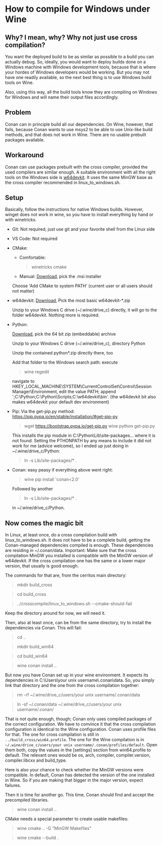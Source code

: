# How to compile for Windows under Wine

## Why? I mean, why? Why not just use cross compilation?

You want the deployed build to be as similar as possible to a build you can actually debug. So,
ideally, you would want to deploy builds done on a Windows machine with Windows development tools,
because that is where your hordes of Windows developers would be working.
But you may not have one readily available, so the next best thing is to use Windows build tools
on Wine.

Also, using this way, all the build tools know they are compiling on Windows for Windows and will
name their output files accordingly.

## Problem

Conan can in principle build all our dependencies. On Wine, however, that fails, because Conan wants
to use msys2 to be able to use Unix-like build methods, and that does not work in Wine. There are no
usable prebuilt packages available.

## Workaround

Conan can use packages prebuilt with the cross compiler, provided the used compilers are similar enough.
A suitable environment with all the right tools on the Windows side is [w64devkit](https://github.com/skeeto/w64devkit).
It uses the same MinGW base as the cross compiler recommended in linux_to_windows.sh.

## Setup

Basically, follow the instructions for native Windows builds. 
However, winget does not work in wine, so you have to install everything by hand or with winetricks.
* Git: Not required, just use git and your favorite shell from the Linux side
* VS Code: Not required

* CMake:
    * Comfortable:
        > winetricks cmake
    * Manual:
        [Download](https://cmake.org/download/), pick the .msi installer


    Choose 'Add CMake to system PATH' (current user or all users should not matter)

* w64devkit:
    [Download](https://github.com/skeeto/w64devkit/releases), Pick the most basic w64devkit-*.zip

    Unzip to your Windows C drive (~/.wine/drive_c) directly, it will go to the folder
    w64devkit. Nothing more is required.

* Python:

    [Download](https://www.python.org/downloads/windows/), pick the 64 bit zip (embeddable) archive

    Unzip to your Windows C drive (~/.wine/drive_c), directory Python

    Unzip the contained python*.zip directly there, too

    Add that folder to the Windows search path: execute
    > wine regedit

    navigate to HKEY_LOCAL_MACHINE\SYSTEM\CurrentControlSet\Control\Session Manager\Environment,
     edit the value PATH; append ';C:\Python;C:\Python\Scripts;C:\w64devkit\bin'.
     (the w64devkit bit also makes w64devkit your default dev environment)

* Pip: Via the get-pip.py method: https://pip.pypa.io/en/stable/installation/#get-pip-py
    > wget https://bootstrap.pypa.io/get-pip.py
    > wine python get-pip.py

    This installs the pip module in C:\Python\Lib\site-packages... where it is not found.
    Setting the PTHONPATH by any means to include it did not work for me (advice welcome),
    so I ended up just doing in ~/.wine/drive_c/Python:
    > ln -s Lib/site-packages/* .

* Conan: easy peasy if everything above went right:
    > wine pip install 'conan<2.0'

    Followed by another
    > ln -s Lib/site-packages/* .

    in ~/.wine/drive_c/Python.

## Now comes the magic bit

In Linux, at least once, do a cross compilation build with linux_to_windows.sh. It does not 
have to be a complete build, getting the Conan-managed dependencies compiled is enough.
These dependencies are residing in ~/.conan/data. Important: Make sure that the cross compilation
MinGW you installed is compatible with the MinGW version of w64devkit. If the cross compilation
one has the same or a lower major version, that usually is good enough.

The commands for that are, from the cerritos main directory:
> mkdir build_cross

> cd build_cross

> ../crosscompile/linux_to_windows.sh --cmake-should-fail

Keep the directory around for now, we will need it.

Then, also at least once, can be from the same directory, try to install
the dependencies via Conan. This will fail:

> cd ..

> mkdir build_win64

> cd build_win64

> wine conan install ..

But now you have Conan set up in your wine environment. It expects its dependencies
in C:\Users\\your unix username\\.conan\\data. So, you simply link that directory
and the one from the cross compilation together:

> rm -rf ~/.wine/drive_c/users/your unix username/.conan/data

> ln -sf ~/.conan/data ~/.wine/drive_c/users/your unix username/.conan/

That is not quite enough, though; Conan only uses compiled packages of the
correct configuration. We have to convince it that the cross compilation
configuration is identical to the Wine configuration. Conan uses profile files
for that. The one for cross compilation is still in `../build_cross/win64.profile`.
The one for the Wine compilation is in 
`~/.wine/drive_c/users/your unix username/.conan/profiles/default`. Open them both,
copy the values in the [settings] section from win64.profile to default.
The relevant ones would be os, arch, compiler, compiler.version, compiler.libcxx and 
build_type.

Here is also your chance to check whether the MinGW versions were compatible. In default,
Conan has detected the version of the one installed in Wine. So if you are making that
bigger in the major version, expect failures.

Then it is time for another go. This time, Conan should find and accept the precompiled
libraries.

> wine conan install ..

CMake needs a special parameter to create usable makefiles:
> wine cmake .. -G "MinGW Makefiles"

> wine cmake --build .
